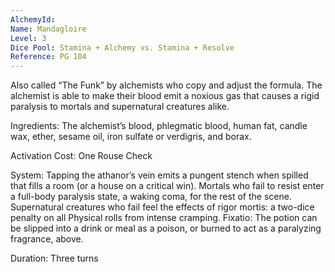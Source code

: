 ```yaml
---
AlchemyId: 
Name: Mandagloire
Level: 3
Dice Pool: Stamina + Alchemy vs. Stamina + Resolve
Reference: PG 104
---
```

Also called “The Funk” by alchemists who copy and adjust the formula. The alchemist is able to make their blood emit a noxious gas that causes a rigid paralysis to mortals and supernatural creatures alike. 

Ingredients: The alchemist’s blood, phlegmatic blood, human fat, candle wax, ether, sesame oil, iron sulfate or verdigris, and borax. 

Activation Cost: One Rouse Check 

System: Tapping the athanor’s vein emits a pungent stench when spilled that fills a room (or a house on a critical win). Mortals who fail to resist enter a full-body paralysis state, a waking coma, for the rest of the scene. Supernatural creatures who fail feel the effects of rigor mortis: a two-dice penalty on all Physical rolls from intense cramping. Fixatio: The potion can be slipped into a drink or meal as a poison, or burned to act as a paralyzing fragrance, above. 

Duration: Three turns